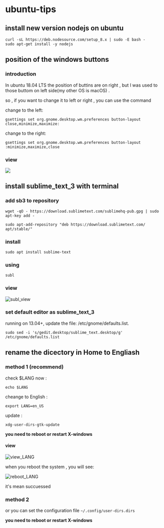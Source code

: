 # ubuntu-tips

## install new version nodejs on ubuntu

```
curl -sL https://deb.nodesource.com/setup_8.x | sudo -E bash -
sudo apt-get install -y nodejs
```

## position of the windows buttons

### introduction

In ubuntu 18.04 LTS the position of buttins are on right , but I was used to those buttom on left side(my other OS is macOS) .

so , if you want to change it to left or right , you can use the command

change to the left:

`gsettings set org.gnome.desktop.wm.preferences button-layout close,minimize,maximize:`

change to the right:

`gsettings set org.gnome.desktop.wm.preferences button-layout :minimize,maximize,close`

### view

![](https://i.imgur.com/GQuf8DJ.gif)

## install sublime_text_3 with terminal

### add sb3 to repository

`wget -qO - https://download.sublimetext.com/sublimehq-pub.gpg | sudo apt-key add -`

`sudo apt-add-repository "deb https://download.sublimetext.com/ apt/stable/"`

### install

`sudo apt install sublime-text`

### using

`subl`

### view

![subl_view](https://i.imgur.com/cyxRXjK.gif)

### set default editor as sublime_text_3

running on 13.04+, update the file: /etc/gnome/defaults.list.

`sudo sed -i 's/gedit.desktop/sublime_text.desktop/g' /etc/gnome/defaults.list`

## rename the dicectory in Home to Engliash

### method 1 (recommend)

check $LANG now :

`echo $LANG`

cheange to English :

`export LANG=en_US`

update :

`xdg-user-dirs-gtk-update`

**you need to reboot or restart X-windows**

#### view

![view_LANG](https://i.imgur.com/mcOIcn6.gif)

when you reboot the system , you will see:

![reboot_LANG](https://i.imgur.com/XxEq0GL.png)

it's mean succuessed

### method 2

or you can set the configuration file `~/.config/user-dirs.dirs`

**you need to reboot or restart X-windows**


